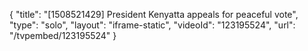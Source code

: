 {
    "title": "[1508521429] President Kenyatta appeals for peaceful vote",
    "type": "solo",
    "layout": "iframe-static",
    "videoId": "123195524",
    "url": "\/tvpembed\/123195524"
}